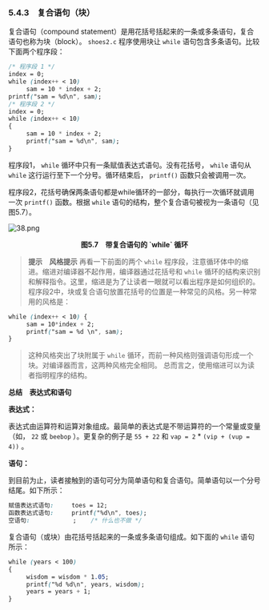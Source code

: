### 5.4.3　复合语句（块）

复合语句（compound statement）是用花括号括起来的一条或多条语句，复合语句也称为块（block）。 `shoes2.c` 程序使用块让 `while` 语句包含多条语句。比较下面两个程序段：

```css
/* 程序段 1 */
index = 0;
while (index++ < 10)
     sam = 10 * index + 2;
printf("sam = %d\n", sam);
/* 程序段 2 */
index = 0;
while (index++ < 10)
{
     sam = 10 * index + 2;
     printf("sam = %d\n", sam);
}
```

程序段1， `while` 循环中只有一条赋值表达式语句。没有花括号， `while` 语句从 `while` 这行运行至下一个分号。循环结束后， `printf()` 函数只会被调用一次。

程序段2，花括号确保两条语句都是while循环的一部分，每执行一次循环就调用一次 `printf()` 函数。根据 `while` 语句的结构，整个复合语句被视为一条语句（见图5.7）。

![38.png](./images/38.png)
<center class="my_markdown"><b class="my_markdown">图5.7　带复合语句的 `while` 循环</b></center>

> **提示　风格提示**
> 再看一下前面的两个 `while` 程序段，注意循环体中的缩进。缩进对编译器不起作用，编译器通过花括号和 `while` 循环的结构来识别和解释指令。这里，缩进是为了让读者一眼就可以看出程序是如何组织的。
> 程序段2中，块或复合语句放置花括号的位置是一种常见的风格。另一种常用的风格是：

```css
while (index++ < 10) {
     sam = 10*index + 2;
     printf("sam = %d \n", sam);
}
```

> 这种风格突出了块附属于 `while` 循环，而前一种风格则强调语句形成一个块。对编译器而言，这两种风格完全相同。
> 总而言之，使用缩进可以为读者指明程序的结构。



**总结　表达式和语句**

**表达式：**

表达式由运算符和运算对象组成。最简单的表达式是不带运算符的一个常量或变量（如， `22` 或 `beebop` ）。更复杂的例子是 `55 + 22` 和 `vap = 2`  *  `(vip + (vup = 4))` 。

**语句：**

到目前为止，读者接触到的语句可分为简单语句和复合语句。简单语句以一个分号结尾。如下所示：

```css
赋值表达式语句:     toes = 12;
函数表达式语句:     printf("%d\n", toes);
空语句:            ;    /* 什么也不做 */
```

复合语句（或块）由花括号括起来的一条或多条语句组成。如下面的 `while` 语句所示：

```css
while (years < 100)
{
     wisdom = wisdom * 1.05;
     printf("%d %d\n", years, wisdom);
     years = years + 1;
}
```



